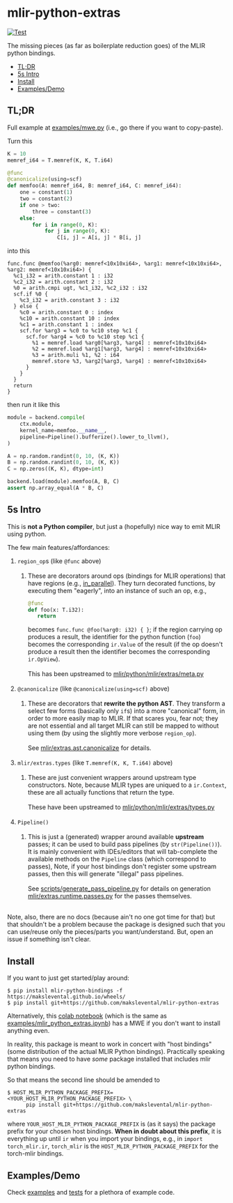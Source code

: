 # mlir-python-extras

[![Test](https://github.com/makslevental/mlir-python-extras/actions/workflows/test.yml/badge.svg)](https://github.com/makslevental/mlir-python-extras/actions/workflows/test.yml)

The missing pieces (as far as boilerplate reduction goes) of the MLIR python bindings.

* [TL;DR](#tl-dr)
* [5s Intro](#5s-intro)
* [Install](#install)
* [Examples/Demo](#examples-demo)

## TL;DR

Full example at [examples/mwe.py](examples/mwe.py) (i.e., go there if you want to copy-paste).

Turn this 

```python
K = 10
memref_i64 = T.memref(K, K, T.i64)

@func
@canonicalize(using=scf)
def memfoo(A: memref_i64, B: memref_i64, C: memref_i64):
    one = constant(1)
    two = constant(2)
    if one > two:
        three = constant(3)
    else:
        for i in range(0, K):
            for j in range(0, K):
                C[i, j] = A[i, j] * B[i, j]
```

into this

```mlir
func.func @memfoo(%arg0: memref<10x10xi64>, %arg1: memref<10x10xi64>, %arg2: memref<10x10xi64>) {
  %c1_i32 = arith.constant 1 : i32
  %c2_i32 = arith.constant 2 : i32
  %0 = arith.cmpi ugt, %c1_i32, %c2_i32 : i32
  scf.if %0 {
    %c3_i32 = arith.constant 3 : i32
  } else {
    %c0 = arith.constant 0 : index
    %c10 = arith.constant 10 : index
    %c1 = arith.constant 1 : index
    scf.for %arg3 = %c0 to %c10 step %c1 {
      scf.for %arg4 = %c0 to %c10 step %c1 {
        %1 = memref.load %arg0[%arg3, %arg4] : memref<10x10xi64>
        %2 = memref.load %arg1[%arg3, %arg4] : memref<10x10xi64>
        %3 = arith.muli %1, %2 : i64
        memref.store %3, %arg2[%arg3, %arg4] : memref<10x10xi64>
      }
    }
  }
  return
}
```

then run it like this

```python
module = backend.compile(
    ctx.module,
    kernel_name=memfoo.__name__,
    pipeline=Pipeline().bufferize().lower_to_llvm(),
)

A = np.random.randint(0, 10, (K, K))
B = np.random.randint(0, 10, (K, K))
C = np.zeros((K, K), dtype=int)

backend.load(module).memfoo(A, B, C)
assert np.array_equal(A * B, C)
```

## 5s Intro

This is **not a Python compiler**, but just a (hopefully) nice way to emit MLIR using python.

The few main features/affordances:

1. `region_op`s (like `@func` above)
   \
   &nbsp;
   1. These are decorators around ops (bindings for MLIR operations) that have regions (e.g., [in_parallel](https://github.com/makslevental/mlir-python-extras/blob/40c8c44e767fd9ee8fec35a3c3342b3c8623ef1c/mlir/extras/dialects/ext/scf.py#L205)). 
   They turn decorated functions, by executing them "eagerly", into an instance of such an op, e.g., 
      ```python
      @func
      def foo(x: T.i32):
         return
      ```
      becomes `func.func @foo(%arg0: i32) { }`; if the region carrying op produces a result, the identifier for the python function (`foo`) becomes the corresponding `ir.Value` of the result (if the op doesn't produce a result then the identifier becomes the corresponding `ir.OpView`).
      \
      \
      This has been upstreamed to [mlir/python/mlir/extras/meta.py](https://github.com/llvm/llvm-project/blob/24038650d9ca5d66b07d3075afdebe81012ab1f2/mlir/python/mlir/extras/meta.py#L12)
      \
      &nbsp;
2. `@canonicalize` (like `@canonicalize(using=scf)` above)
   \
   &nbsp;
   1. These are decorators that **rewrite the python AST**. They transform a select few forms (basically only `if`s) into a more "canonical" form, in order to more easily map to MLIR. If that scares you, fear not; they are not essential and all target MLIR can still be mapped to without using them (by using the slightly more verbose `region_op`).
      \
      \
      See [mlir/extras.ast.canonicalize](https://github.com/makslevental/mlir-python-extras/blob/40c8c44e767fd9ee8fec35a3c3342b3c8623ef1c/mlir/extras/ast/canonicalize.py) for details.
      \
      &nbsp;
3. `mlir/extras.types` (like `T.memref(K, K, T.i64)` above)
   \
   &nbsp;
   1. These are just convenient wrappers around upstream type constructors. Note, because MLIR types are uniqued to a `ir.Context`, these are all actually functions that return the type.
      \
      \
      These have been upstreamed to [mlir/python/mlir/extras/types.py](https://github.com/llvm/llvm-project/blob/52b18b4e82d412a7d755e89591c6ebcc41c257a1/mlir/python/mlir/extras/types.py)
      \
      &nbsp;
4. `Pipeline()`
   \
   &nbsp;
   1. This is just a (generated) wrapper around available **upstream** passes; it can be used to build pass pipelines (by `str(Pipeline())`). It is mainly convenient with IDEs/editors that will tab-complete the available methods on the `Pipeline` class (which correspond to passes), Note, if your host bindings don't register some upstream passes, then this will generate "illegal" pass pipelines.
      \
      \
      See [scripts/generate_pass_pipeline.py](https://github.com/makslevental/mlir-python-extras/blob/40c8c44e767fd9ee8fec35a3c3342b3c8623ef1c/scripts/generate_pass_pipeline.py) for details on generation
      [mlir/extras.runtime.passes.py](https://github.com/makslevental/mlir-python-extras/blob/40c8c44e767fd9ee8fec35a3c3342b3c8623ef1c/mlir/extras/runtime/passes.py#L80) for the passes themselves.
      \
      &nbsp;



Note, also, there are no docs (because ain't no one got time for that) but that shouldn't be a problem because the package is designed such that you can use/reuse only the pieces/parts you want/understand.
But, open an issue if something isn't clear.


## Install

If you want to just get started/play around:

```shell
$ pip install mlir-python-bindings -f https://makslevental.github.io/wheels/
$ pip install git+https://github.com/makslevental/mlir-python-extras
```

Alternatively, this [colab notebook](https://drive.google.com/file/d/1NAtf2Yxj_VVnzwn8u_kxtajfVzgbuWhi/view?usp=sharing) (which is the same as [examples/mlir_python_extras.ipynb](examples/mlir_python_extras.ipynb)) has a MWE if you don't want to install anything even.

In reality, this package is meant to work in concert with "host bindings" (some distribution of the actual MLIR Python bindings).
Practically speaking that means you need to have *some* package installed that includes mlir python bindings.

So that means the second line should be amended to

```shell
$ HOST_MLIR_PYTHON_PACKAGE_PREFIX=<YOUR_HOST_MLIR_PYTHON_PACKAGE_PREFIX> \
      pip install git+https://github.com/makslevental/mlir-python-extras
```

where `YOUR_HOST_MLIR_PYTHON_PACKAGE_PREFIX` is (as it says) the package prefix for your chosen host bindings.
**When in doubt about this prefix**, it is everything up until `ir` when you import your bindings, e.g., in `import torch_mlir.ir`, `torch_mlir` is the `HOST_MLIR_PYTHON_PACKAGE_PREFIX` for the torch-mlir bindings.

## Examples/Demo

Check [examples](examples) and [tests](tests) for a plethora of example code.
